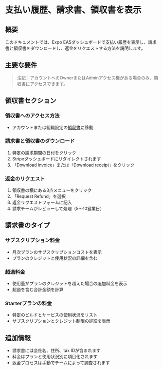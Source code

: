 # 支払い履歴、請求書、領収書を表示

## 概要
このドキュメントでは、Expo EASダッシュボードで支払い履歴を表示し、請求書と領収書をダウンロードし、返金をリクエストする方法を説明します。

## 主要な要件
> 注記：アカウントへのOwnerまたはAdminアクセス権がある場合のみ、領収書にアクセスできます。

## 領収書セクション

### 領収書へのアクセス方法
- アカウントまたは組織設定の[領収書](https://expo.dev/settings/receipts)に移動

### 請求書と領収書のダウンロード
1. 特定の請求期間の日付をクリック
2. Stripeダッシュボードにリダイレクトされます
3. 「Download invoice」または「Download receipt」をクリック

### 返金のリクエスト
1. 領収書の横にある3点メニューをクリック
2. 「Request Refund」を選択
3. 返金リクエストフォームに記入
4. 請求チームがレビューして処理（5〜10営業日）

## 請求書のタイプ

### サブスクリプション料金
- 月次プランのサブスクリプションコストを表示
- プランのクレジットと使用状況の詳細を含む

### 超過料金
- 使用量がプランのクレジットを超えた場合の追加料金を表示
- 超過を含む合計金額を計算

### Starterプランの料金
- 特定のビルドとサービスの使用状況をリスト
- サブスクリプションとクレジット制限の詳細を表示

## 追加情報
- 請求書には会社名、住所、tax IDが含まれます
- 料金はプランと使用状況別に項目化されます
- 返金プロセスは手動でチームによって調査されます

